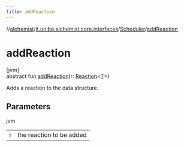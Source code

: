 ```yaml
---
title: addReaction
---
```

//[alchemist](../../../index.html)/[it.unibo.alchemist.core.interfaces](../index.html)/[Scheduler](index.html)/[addReaction](add-reaction.html)



# addReaction



[jvm]\
abstract fun [addReaction](add-reaction.html)(r: [Reaction](../../it.unibo.alchemist.model.interfaces/-reaction/index.html)<[T](index.html)>)



Adds a reaction to the data structure.



## Parameters


jvm

| | |
|---|---|
| r | the reaction to be added |





